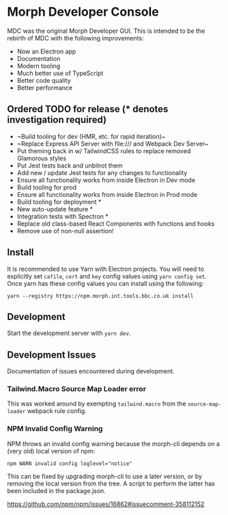 # Morph Developer Console

MDC was the original Morph Developer GUI. This is intended to be the rebirth of MDC with the following improvements:

- Now an Electron app
- Documentation
- Modern tooling
- Much better use of TypeScript
- Better code quality
- Better performance

## Ordered TODO for release (\* denotes investigation required)

- ~Build tooling for dev (HMR, etc. for rapid iteration)~
- ~Replace Express API Server with file:/// and Webpack Dev Server~
- Put theming back in w/ TailwindCSS rules to replace removed Glamorous styles
- Put Jest tests back and unbitrot them
- Add new / update Jest tests for any changes to functionality
- Ensure all functionality works from inside Electron in Dev mode
- Build tooling for prod
- Ensure all functionality works from inside Electron in Prod mode
- Build tooling for deployment \*
- New auto-update feature \*
- Integration tests with Spectron \*
- Replace old class-based React Components with functions and hooks
- Remove use of non-null assertion!

## Install

It is recommended to use Yarn with Electron projects. You will need to explicitly set `cafile`, `cert` and `key` config values using `yarn config set`. Once yarn has these config values you can install using the following:

`yarn --registry https://npm.morph.int.tools.bbc.co.uk install`

## Development

Start the development server with `yarn dev`.

## Development Issues

Documentation of issues encountered during development.

### Tailwind.Macro Source Map Loader error

This was worked around by exempting `tailwind.macro` from the `source-map-loader` webpack rule config.

### NPM Invalid Config Warning

NPM throws an invalid config warning because the morph-cli depends on a (very old) local version of npm:

`npm WARN invalid config loglevel="notice"`

This can be fixed by upgrading morph-cli to use a later version, or by removing the local version from the tree. A script to perform the latter has been included in the package.json.

https://github.com/npm/npm/issues/16862#issuecomment-358112152
